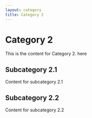 ```yaml
---
layout: category
title: Category 2
---
```


# Category 2

This is the content for Category 2. here

## Subcategory 2.1

Content for subcategory 2.1

## Subcategory 2.2

Content for subcategory 2.2
